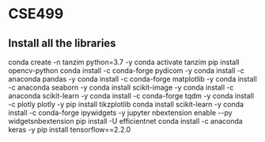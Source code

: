 # CSE499
## Install all the libraries
conda create -n tanzim python=3.7 -y
conda activate tanzim
pip install opencv-python
conda install -c conda-forge pydicom -y
conda install -c anaconda pandas -y
conda install -c conda-forge matplotlib -y
conda install -c anaconda seaborn -y
conda install scikit-image -y
conda install -c anaconda scikit-learn -y
conda install -c conda-forge tqdm -y
conda install -c plotly plotly -y
pip install tikzplotlib
conda install scikit-learn -y
conda install -c conda-forge ipywidgets -y
jupyter nbextension enable --py widgetsnbextension
pip install -U efficientnet
conda install -c anaconda keras -y
pip install tensorflow==2.2.0
